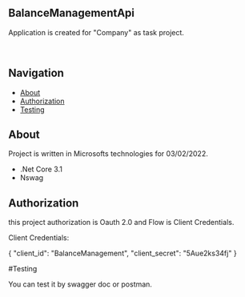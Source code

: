 <h2>BalanceManagementApi</h2>
    Application is created for "Company" as task project.
    <br /> 
  </p>
  
  <br>  
  
   ## Navigation

- [About](#About)
- [Authorization](#Authorization)
- [Testing](#Testing)


## About
Project is written in Microsofts  technologies for 03/02/2022.

- .Net Core 3.1
-  Nswag


## Authorization
this project authorization is Oauth 2.0 and Flow is Client Credentials.

Client Credentials:

 {
    	"client_id": "BalanceManagement",
    	"client_secret": "5Aue2ks34fj"
      }

#Testing

You can test it by swagger doc or postman.

